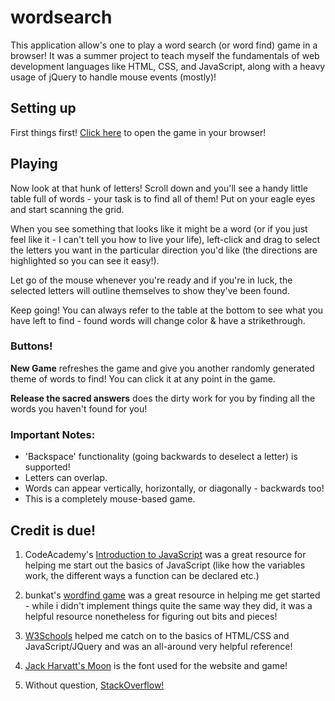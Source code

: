 # wordsearch

This application allow's one to play a word search (or word find) game in a browser! It was a summer project to teach myself the fundamentals of web development languages like HTML, CSS, and JavaScript, along with a heavy usage of jQuery to handle mouse events (mostly)!

## Setting up

First things first! [Click here](http://htmlpreview.github.io/?https://github.com/nooraftab/wordsearch/blob/master/wordsearch.html) to open the game in your browser!

## Playing

Now look at that hunk of letters! Scroll down and you'll see a handy little table full of words - your task is to find all of them! Put on your eagle eyes and start scanning the grid. 

When you see something that looks like it might be a word (or if you just feel like it - I can't tell you how to live your life), left-click and drag to select the letters you want in the particular direction you'd like (the directions are highlighted so you can see it easy!).

Let go of the mouse whenever you're ready and if you're in luck, the selected letters will outline themselves to show they've been found.

Keep going! You can always refer to the table at the bottom to see what you have left to find - found words will change color & have a strikethrough.

### Buttons!

**New Game** refreshes the game and give you another randomly generated theme of words to find! You can click it at any point in the game.

**Release the sacred answers** does the dirty work for you by finding all the words you haven't found for you! 

### Important Notes: 

- 'Backspace' functionality (going backwards to deselect a letter) is supported!
- Letters can overlap.
- Words can appear vertically, horizontally, or diagonally - backwards too!
- This is a completely mouse-based game.

## Credit is due!

1) CodeAcademy's [Introduction to JavaScript](https://www.codecademy.com/learn/introduction-to-javascript) was a great resource for helping me start out the basics of JavaScript (like how the variables work, the different ways a function can be declared etc.)

2) bunkat's [wordfind game](https://github.com/bunkat/wordfind) was a great resource in helping me get started - while i didn't implement things quite the same way they did, it was a helpful resource nonetheless for figuring out bits and pieces! 

3) [W3Schools](https://www.w3schools.com/) helped me catch on to the basics of HTML/CSS and JavaScript/JQuery and was an all-around very helpful reference!

4) [Jack Harvatt's Moon](https://www.behance.net/gallery/23468357/www.studentshow.com/gallery/23468357/Moon-Free-Font) is the font used for the website and game! 

5) Without question, [StackOverflow!](https://stackoverflow.com/)
